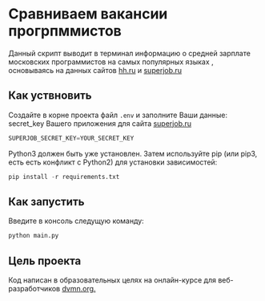 # Сравниваем вакансии прогрпммистов

Данный скрипт выводит в терминал информацию о средней зарплате московских программистов на самых популярных языках , основываясь на данных сайтов [hh.ru](https://hh.ru/) и [superjob.ru](https://www.superjob.ru/)

## Как уствновить

Создайте в корне проекта файл `.env` и заполните Ваши данные: secret_key Вашего приложения для сайта [superjob.ru](https://www.superjob.ru/)

```python
SUPERJOB_SECRET_KEY=YOUR_SECRET_KEY
```
Python3 должен быть уже установлен. Затем используйте pip (или pip3, есть есть конфликт с Python2) для установки зависимостей:

```python
pip install -r requirements.txt
```
## Как запустить 

Введите в консоль следущую команду:

```python
python main.py
```

## Цель проекта

Код написан в образовательных целях на онлайн-курсе для веб-разработчиков [dvmn.org.](https://dvmn.org/modules/)